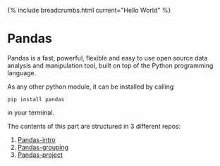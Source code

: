 {% include breadcrumbs.html current="Hello World" %}


# Pandas 

Pandas is a fast, powerful, flexible and easy to use open source data analysis and manipulation tool,
built on top of the Python programming language.

As any other python module, it can be installed by calling

``pip install pandas``

in your terminal.

The contents of this part are structured in 3 different repos:

1. [Pandas-intro](https://classroom.github.com/a/Hu3GwHWf)
2. [Pandas-grouping](https://classroom.github.com/a/gjY-YOm4)
3. [Pandas-project](https://classroom.github.com/a/U_9zJk-e)
